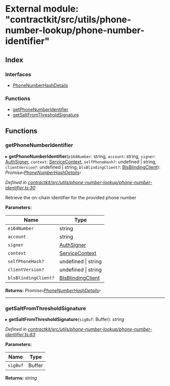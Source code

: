 # External module: "contractkit/src/utils/phone-number-lookup/phone-number-identifier"

## Index

### Interfaces

* [PhoneNumberHashDetails](../interfaces/_contractkit_src_utils_phone_number_lookup_phone_number_identifier_.phonenumberhashdetails.md)

### Functions

* [getPhoneNumberIdentifier](_contractkit_src_utils_phone_number_lookup_phone_number_identifier_.md#getphonenumberidentifier)
* [getSaltFromThresholdSignature](_contractkit_src_utils_phone_number_lookup_phone_number_identifier_.md#getsaltfromthresholdsignature)

## Functions

###  getPhoneNumberIdentifier

▸ **getPhoneNumberIdentifier**(`e164Number`: string, `account`: string, `signer`: [AuthSigner](_contractkit_src_utils_phone_number_lookup_phone_number_lookup_.md#authsigner), `context`: [ServiceContext](../interfaces/_contractkit_src_utils_phone_number_lookup_phone_number_lookup_.servicecontext.md), `selfPhoneHash?`: undefined | string, `clientVersion?`: undefined | string, `blsBlindingClient?`: [BlsBlindingClient](../interfaces/_contractkit_src_utils_phone_number_lookup_bls_blinding_client_.blsblindingclient.md)): *Promise‹[PhoneNumberHashDetails](../interfaces/_contractkit_src_utils_phone_number_lookup_phone_number_identifier_.phonenumberhashdetails.md)›*

*Defined in [contractkit/src/utils/phone-number-lookup/phone-number-identifier.ts:30](https://github.com/celo-org/celo-monorepo/blob/master/packages/contractkit/src/utils/phone-number-lookup/phone-number-identifier.ts#L30)*

Retrieve the on-chain identifier for the provided phone number

**Parameters:**

Name | Type |
------ | ------ |
`e164Number` | string |
`account` | string |
`signer` | [AuthSigner](_contractkit_src_utils_phone_number_lookup_phone_number_lookup_.md#authsigner) |
`context` | [ServiceContext](../interfaces/_contractkit_src_utils_phone_number_lookup_phone_number_lookup_.servicecontext.md) |
`selfPhoneHash?` | undefined &#124; string |
`clientVersion?` | undefined &#124; string |
`blsBlindingClient?` | [BlsBlindingClient](../interfaces/_contractkit_src_utils_phone_number_lookup_bls_blinding_client_.blsblindingclient.md) |

**Returns:** *Promise‹[PhoneNumberHashDetails](../interfaces/_contractkit_src_utils_phone_number_lookup_phone_number_identifier_.phonenumberhashdetails.md)›*

___

###  getSaltFromThresholdSignature

▸ **getSaltFromThresholdSignature**(`sigBuf`: Buffer): *string*

*Defined in [contractkit/src/utils/phone-number-lookup/phone-number-identifier.ts:83](https://github.com/celo-org/celo-monorepo/blob/master/packages/contractkit/src/utils/phone-number-lookup/phone-number-identifier.ts#L83)*

**Parameters:**

Name | Type |
------ | ------ |
`sigBuf` | Buffer |

**Returns:** *string*

